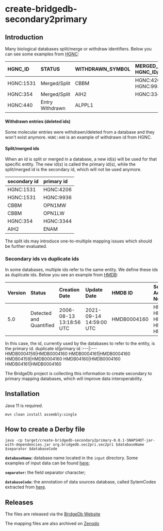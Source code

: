 # create-bridgedb-secondary2primary
Introduction
--------
Many biological databases split/merge or withdraw identifiers. 
Below you can see some examples from [HGNC](http://ftp.ebi.ac.uk/pub/databases/genenames/hgnc/tsv/withdrawn.txt):

HGNC_ID|STATUS|WITHDRAWN_SYMBOL|MERGED_INTO_REPORT(S) (i.e HGNC_ID/SYMBOL/STATUS)
:---|:---|:---|:--- 
HGNC:1531|Merged/Split|CBBM|HGNC:4206/OPN1MW/Approved, HGNC:9936/OPN1LW/Approved
HGNC:354|Merged/Split|AIH2|HGNC:3344/ENAM/Approved
HGNC:440|Entry Withdrawn|ALPPL1| 

#### Withdrawn entries (deleted ids)
Some molecular entries were withdrawn/deleted from a database and they won't exist anymore. `HGNC:440` is an example of withdrawn id from HGNC.

#### Split/merged ids
When an id is split or merged in a database, a new id(s) will be used for that specific entity. The new id(s) is called the primary id(s), while the split/merged id is the secondary id, which will not be used anymore.

secondary id|primary id
:---|:---
HGNC:1531|HGNC:4206
HGNC:1531|HGNC:9936
CBBM|OPN1MW
CBBM|OPN1LW
HGNC:354|HGNC:3344
AIH2|ENAM

The split ids may introduce one-to-multiple mapping issues which should be further evaluated.

### Secondary ids vs duplicate ids
In some databases, multiple ids refer to the same entity. We define these ids as duplicate ids. Below you see an example from [HMDB](https://hmdb.ca/metabolites/HMDB0004160):


Version|Status|Creation Date|Update Date|HMDB ID|Secondary Accession Numbers
:---|:---|:---|:---|:---|:---
5.0|Detected and Quantified|2006-08-13 13:18:56 UTC|2021-09-14 14:59:00 UTC|HMDB0004160|HMDB0004159, HMDB0004161, HMDB04159, HMDB04160, HMDB04161

In this case, the id, currently used by the databases to refer to the entity, is the primary id.
duplicate id|primary id
:---|:---
HMDB0004159|HMDB0004160
HMDB0004161|HMDB0004160
HMDB04159|HMDB0004160
HMDB04160|HMDB0004160
HMDB04161|HMDB0004160

The BridgeDb project is collecting this information to create secondary to primary mapping databases, which will improve data interoperability.


Installation
--------
Java 11 is required.

```shell
mvn clean install assembly:single
```

How to create a Derby file
--------

```shell
java -cp target/create-bridgedb-secondary2primary-0.0.1-SNAPSHOT-jar-with-dependencies.jar org.bridgedb.sec2pri.sec2pri $databaseName $separator $databaseCode
```

**`databaseName`:** database name located in the `input` directory. Some examples of input data can be found [here](input/README.md);

**`separator`:** the field separator character;

**`databaseCode`:** the annotation of data sources database, called SytemCodes extracted from [here](https://bridgedb.github.io/pages/system-codes.html).

Releases
--------

The files are released via the [BridgeDb Website](https://bridgedb.github.io/data/gene_database/)

The mapping files are also archived on [Zenodo]()


